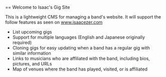 == Welcome to Isaac's Gig Site

This is a lightweight CMS for managing a band's website. It will support the follow features as seen on www.isaacezer.com

*  List upcoming gigs
*  Support for multiple languages (English and Japanese originally required)
*  Cloning gigs for easy updating when a band has a regular gig with similar information
*  Links to musicians who are affiliated with the band, including bios, pictures, and URLs
*  Map of venues where the band has played, visited, or is affiliated
